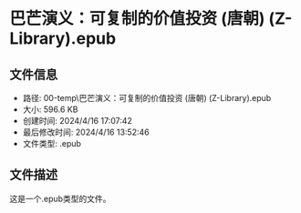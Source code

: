 ﻿# 巴芒演义：可复制的价值投资 (唐朝) (Z-Library).epub

## 文件信息
- 路径: 00-temp\巴芒演义：可复制的价值投资 (唐朝) (Z-Library).epub
- 大小: 596.6 KB
- 创建时间: 2024/4/16 17:07:42
- 最后修改时间: 2024/4/16 13:52:46
- 文件类型: .epub

## 文件描述
这是一个.epub类型的文件。

